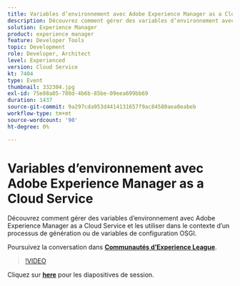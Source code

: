 ```yaml
---
title: Variables d’environnement avec Adobe Experience Manager as a Cloud Service
description: Découvrez comment gérer des variables d’environnement avec Adobe Experience Manager as a Cloud Service et les utiliser dans le contexte d’un processus de génération ou de variables de configuration OSGI.
solution: Experience Manager
product: experience manager
feature: Developer Tools
topic: Development
role: Developer, Architect
level: Experienced
version: Cloud Service
kt: 7404
type: Event
thumbnail: 332304.jpg
exl-id: 75e88a05-780d-4b6b-85be-09eea699bb69
duration: 1437
source-git-commit: 9a297cda953d4414131657f9ac84580aea0eabeb
workflow-type: tm+mt
source-wordcount: '90'
ht-degree: 0%

---
```


# Variables d’environnement avec Adobe Experience Manager as a Cloud Service

Découvrez comment gérer des variables d’environnement avec Adobe Experience Manager as a Cloud Service et les utiliser dans le contexte d’un processus de génération ou de variables de configuration OSGI.

Poursuivez la conversation dans **[Communautés d’Experience League](https://adobe.ly/36Yd3v6)**.

>[!VIDEO](https://video.tv.adobe.com/v/332304/?quality=12&learn=on&hidetitle=true)

Cliquez sur **[here](/help/adobe-developers-live/assets/environment-variables-aemcs.pdf)** pour les diapositives de session.
